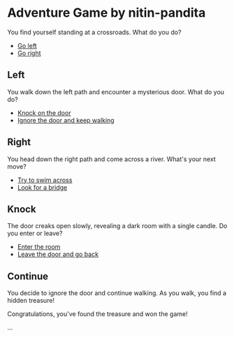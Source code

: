 # Adventure Game by nitin-pandita

You find yourself standing at a crossroads. What do you do?

- [Go left](#left)
- [Go right](#right)

## Left

You walk down the left path and encounter a mysterious door. What do you do?

- [Knock on the door](#knock)
- [Ignore the door and keep walking](#continue)

## Right

You head down the right path and come across a river. What's your next move?

- [Try to swim across](#swim)
- [Look for a bridge](#bridge)

## Knock

The door creaks open slowly, revealing a dark room with a single candle. Do you enter or leave?

- [Enter the room](#enter)
- [Leave the door and go back](#left)

## Continue

You decide to ignore the door and continue walking. As you walk, you find a hidden treasure!

Congratulations, you've found the treasure and won the game!

...
